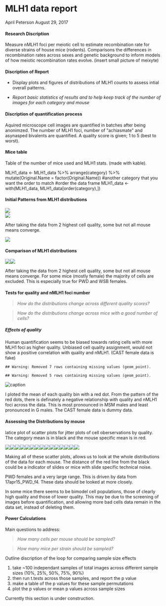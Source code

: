 MLH1 data report
================
April Peterson
August 29, 2017

#### Research Discription

Measure nMLH1 foci per meiotic cell to estimate recombination rate for diverse strains of house mice (rodents). Comparisons the differences in recombination rates across sexes and genetic background to inform models of how meiotic recombination rates evolve. (insert small picture of meixyte)

#### Discription of Report

-   Display plots and figures of distributions of MLH1 counts to assess intial overall patterns.

-   *Report basic statistics of results and to help keep track of the number of images for each category and mouse*

#### Discription of quantification process

Aquired microscope cell images are quantified in batches after being anonimzed. The number of MLH1 foci, number of "achiasmate" and asynasped bivalents are quantified. A quality score is given; 1 to 5 (best to worst).

#### Mice table

Table of the number of mice used and MLH1 stats. (made with kable).

MLH1\_data &lt;- MLH1\_data %&gt;% arrange(category) %&gt;% mutate(Original.Name = factor(Original.Name)) \#another category that you want the order to match \#order the data frame MLH1\_data &lt;- with(MLH1\_data, MLH1\_data\[order(category),\])

#### Initial Patterns from MLH1 distributions

<img src="rmd_report_files/figure-markdown_github-ascii_identifiers/first boxplots-1.png" style="display: block; margin: auto;" /><img src="rmd_report_files/figure-markdown_github-ascii_identifiers/first boxplots-2.png" style="display: block; margin: auto;" />

After taking the data from 2 highest cell quality, some but not all mouse means converge.

<img src="rmd_report_files/figure-markdown_github-ascii_identifiers/histogram-1.png" style="display: block; margin: auto;" />

#### Comparison of MLH1 distributions

![](rmd_report_files/figure-markdown_github-ascii_identifiers/show%20boxplots-1.png)![](rmd_report_files/figure-markdown_github-ascii_identifiers/show%20boxplots-2.png)

After taking the data from 2 highest cell quality, some but not all mouse means converge. For some mice (mostly female) the majority of cells are excluded. This is especially true for PWD and WSB females.

#### Tests for quality and nMLH1 foci number

> *How do the distributions change across different quality scores?*

> *How do the distributions change across mice with a good number of cells?*

##### Effects of quality

Human quantification seems to be biased towards rating cells with more MLH1 foci as higher quality. Unbiased cell quality assignment, would not show a positive correlation with quality and nMLH1. (CAST female data is fake)

    ## Warning: Removed 7 rows containing missing values (geom_point).

    ## Warning: Removed 5 rows containing missing values (geom_point).

![caption](rmd_report_files/figure-markdown_github-ascii_identifiers/scatter%20plots%20of%20nMLH1%20by%20score-1.png)

I ploted the mean of each quality bin with a red dot. From the pattern of the red dots, there is definately a negative relationship with quality and nMLH1 foci across the data. This is most pronounced in MSM males and least pronounced in G males. The CAST female data is dummy data.

#### Assessing the Distributions by mouse

latice plot of scatter plots for jitter plots of cell oberservations by quality. The category mean is in black and the mouse specific mean is in red.

![](rmd_report_files/figure-markdown_github-ascii_identifiers/unnamed-chunk-4-1.png)![](rmd_report_files/figure-markdown_github-ascii_identifiers/unnamed-chunk-4-2.png)![](rmd_report_files/figure-markdown_github-ascii_identifiers/unnamed-chunk-4-3.png)![](rmd_report_files/figure-markdown_github-ascii_identifiers/unnamed-chunk-4-4.png)![](rmd_report_files/figure-markdown_github-ascii_identifiers/unnamed-chunk-4-5.png)![](rmd_report_files/figure-markdown_github-ascii_identifiers/unnamed-chunk-4-6.png)![](rmd_report_files/figure-markdown_github-ascii_identifiers/unnamed-chunk-4-7.png)![](rmd_report_files/figure-markdown_github-ascii_identifiers/unnamed-chunk-4-8.png)![](rmd_report_files/figure-markdown_github-ascii_identifiers/unnamed-chunk-4-9.png)![](rmd_report_files/figure-markdown_github-ascii_identifiers/unnamed-chunk-4-10.png)![](rmd_report_files/figure-markdown_github-ascii_identifiers/unnamed-chunk-4-11.png)![](rmd_report_files/figure-markdown_github-ascii_identifiers/unnamed-chunk-4-12.png)![](rmd_report_files/figure-markdown_github-ascii_identifiers/unnamed-chunk-4-13.png)![](rmd_report_files/figure-markdown_github-ascii_identifiers/unnamed-chunk-4-14.png)![](rmd_report_files/figure-markdown_github-ascii_identifiers/unnamed-chunk-4-15.png)

Making all of these scatter plots, allows us to look at the whole distributions of the data for each mouse. The distance of the red line from the black could be a indicator of slides or mice with slide specific technical noise.

PWD females and a very large range. This is driven by data from 17apr15\_PWD\_f4. These data should be looked at more closely.

In some mice there seems to be bimodel cell populations, those of clearly high quality and those of lower quality. This may be due to the screening of images before quantification, and allowing more bad cells data remain in the data set, instead of deleting them.

#### Power Calculations

Main questions to address:

> *How many cells per mouse should be sampled?*

> *How many mice per strain should be sampled?*

Outline discription of the loop for comparing sample size effects

1.  take ~100 independant samples of total images across different sample sizes (10%, 25%, 50%, 75%, 90%)
2.  then run t.tests across those samples, and report the p value
3.  make a table of the p values for these sample permutations
4.  plot the p values or mean p values across sample sizes

Currently this section is under construction.
